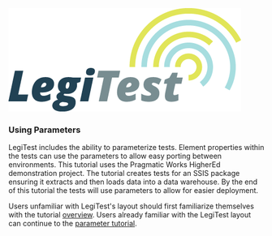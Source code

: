 ﻿![](images/_LegiTestBanner.png)

### Using Parameters



LegiTest includes the ability to parameterize tests. Element properties within the tests can use the parameters to allow easy porting between environments. This tutorial uses the Pragmatic Works HigherEd demonstration project. The tutorial creates tests for an SSIS package ensuring it extracts and then loads data into a data warehouse. By the end of this tutorial the tests will use parameters to allow for easier deployment.



Users unfamiliar with LegiTest's layout should first familiarize themselves with the tutorial [overview](Overview1.md). Users already familiar with the LegiTest layout can continue to the [parameter tutorial](ParameterTutorial.md).



